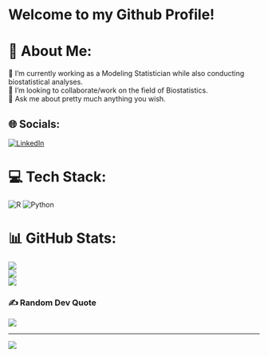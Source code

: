 # Welcome to my Github Profile!
# 💫 About Me:
🌱 I’m currently working as a Modeling Statistician while also conducting biostatistical analyses.<br>👯 I’m looking to collaborate/work on the field of Biostatistics.<br>💬 Ask me about pretty much anything you wish.<br>


## 🌐 Socials:
[![LinkedIn](https://img.shields.io/badge/LinkedIn-%230077B5.svg?logo=linkedin&logoColor=white)](https://linkedin.com/in/https://www.linkedin.com/in/michalis-galanakis-162a831b5/) 

# 💻 Tech Stack:
![R](https://img.shields.io/badge/r-%23276DC3.svg?style=for-the-badge&logo=r&logoColor=white) ![Python](https://img.shields.io/badge/python-3670A0?style=for-the-badge&logo=python&logoColor=ffdd54)
# 📊 GitHub Stats:
![](https://github-readme-stats.vercel.app/api?username=mihalis2412&theme=tokyonight&hide_border=true&include_all_commits=false&count_private=false)<br/>
![](https://github-readme-streak-stats.herokuapp.com/?user=mihalis2412&theme=tokyonight&hide_border=true)<br/>
![](https://github-readme-stats.vercel.app/api/top-langs/?username=mihalis2412&theme=tokyonight&hide_border=true&include_all_commits=false&count_private=false&layout=compact)

### ✍️ Random Dev Quote
![](https://quotes-github-readme.vercel.app/api?type=horizontal&theme=radical)

---
[![](https://visitcount.itsvg.in/api?id=mihalis2412&icon=0&color=0)](https://visitcount.itsvg.in)
